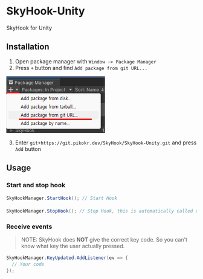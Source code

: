 # SkyHook-Unity

SkyHook for Unity

## Installation

1. Open package manager with `Window -> Package Manager`
2. Press `+` button and find `Add package from git URL...`

![Add package from git URL](images/tuto1.png)

3. Enter `git+https://git.pikokr.dev/SkyHook/SkyHook-Unity.git` and press `Add` button

## Usage

### Start and stop hook

```cs
SkyHookManager.StartHook(); // Start Hook

SkyHookManager.StopHook(); // Stop Hook, this is automatically called on exit
```

### Receive events

> NOTE: SkyHook does **NOT** give the correct key code. So you can't know what key the user actually pressed.

```cs
SkyHookManager.KeyUpdated.AddListener(ev => {
  // Your code
});
```
